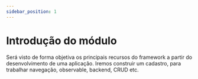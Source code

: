 ```yaml
---
sidebar_position: 1
---
```


# Introdução do módulo

Será visto de forma objetiva os principais recursos do framework a partir do desenvolvimento de uma aplicação. Iremos construir um cadastro, para trabalhar navegação, observable, backend, CRUD etc.
